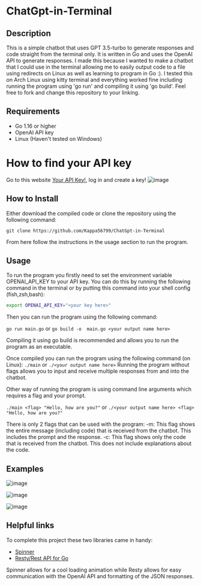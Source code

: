 # ChatGpt-in-Terminal

## Description
This is a simple chatbot that uses GPT 3.5-turbo to generate responses and code straight from the terminal only. It is written in Go and uses the OpenAI API to generate responses.
I made this because I wanted to make a chatbot that I could use in the terminal allowing me to easily output code to a file using redirects on Linux as well as learning to 
program in Go :). I tested this on Arch Linux using kitty terminal and everything worked fine including running the program using 'go run' and compiling it using 'go build'. 
Feel free to fork and change this repository to your linking.

## Requirements
- Go 1.16 or higher 
- OpenAI API key
- Linux (Haven't tested on Windows)

# How to find your API key
Go to this website [Your API Key!](https://platform.openai.com/api-keys), log in and create a key!
![image](https://github.com/Kappa56799/ChatGpt-in-Terminal/assets/114831362/6e1759ab-44b8-4a41-bc01-4ce63405576f)



## How to Install
Either download the compiled code or clone the repository using the following command:

```git clone https://github.com/Kappa56799/ChatGpt-in-Terminal```

From here follow the instructions in the usage section to run the program.

## Usage
To run the program you firstly need to set the environment variable OPENAI_API_KEY to your API key. You can do this by running the following command in the terminal or by putting this command into your shell config (fish,zsh,bash):
```bash
export OPENAI_API_KEY="<your key here>"
```
Then you can run the program using the following command:

```go run main.go``` 
or 
```go build -o  main.go <your output name here>```

Compiling it using go build is recommended and allows you to run the program as an executable.

Once compiled you can run the program using the following command (on Linux):
```./main``` or ```./<your output name here>```
Running the program without flags allows you to input and receive multiple responses from and into the chatbot.

Other way of running the program is using command line arguments which requires a flag and your prompt.

```./main <flag> "Hello, how are you?"``` 
or 
```./<your output name here> <flag> "Hello, how are you?"```

There is only 2 flags that can be used with the program:
-m: This flag shows the entire message (including code) that is received from the chatbot. This includes the prompt and the response.
-c: This flag shows only the code that is received from the chatbot. This does not include explanations about the code.

## Examples
![image](https://github.com/Kappa56799/ChatGpt-in-Terminal/assets/114831362/f17fdd93-5662-44df-b82c-21171be4a6b6)

![image](https://github.com/Kappa56799/ChatGpt-in-Terminal/assets/114831362/2fbb4600-256a-41ae-be7e-654f0a6d00f2)

![image](https://github.com/Kappa56799/ChatGpt-in-Terminal/assets/114831362/ad859a3e-6f4e-4899-b858-b0075796793a)


## Helpful links
To complete this project these two libraries came in handy:
- [Spinner](https://github.com/briandowns/spinner)
- [Resty/Rest API for Go](https://github.com/go-resty/resty)

Spinner allows for a cool loading animation while Resty allows for easy communication with the OpenAI API and formatting of the JSON responses.




